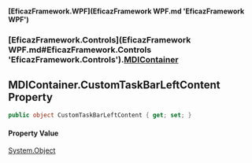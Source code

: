 #### [EficazFramework.WPF](EficazFramework WPF.md 'EficazFramework WPF')
### [EficazFramework.Controls](EficazFramework WPF.md#EficazFramework.Controls 'EficazFramework.Controls').[MDIContainer](EficazFramework.Controls/MDIContainer.md 'EficazFramework.Controls.MDIContainer')

## MDIContainer.CustomTaskBarLeftContent Property

```csharp
public object CustomTaskBarLeftContent { get; set; }
```

#### Property Value
[System.Object](https://docs.microsoft.com/en-us/dotnet/api/System.Object 'System.Object')